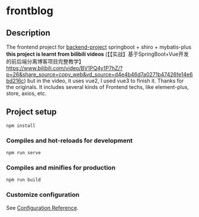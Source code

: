 # frontblog
## Description 
The frontend project for 
[backend-project](https://github.com/Jinwenxin/blogPractice)   springboot + shiro + mybatis-plus
 **this project is learnt from bilibili videos** 
 (【【实战】基于SpringBoot+Vue开发的前后端分离博客项目完整教学】 https://www.bilibili.com/video/BV1PQ4y1P7hZ/?p=26&share_source=copy_web&vd_source=d4e4b46d7a0271b47426fe14e6bd216c) 
 but in the video, it uses vue2, I used vue3 to finish it. Thanks for the originals.
 It includes several kinds of Frontend techs, like element-plus, store, axios, etc.

## Project setup
```
npm install
```

### Compiles and hot-reloads for development
```
npm run serve
```

### Compiles and minifies for production
```
npm run build
```

### Customize configuration
See [Configuration Reference](https://cli.vuejs.org/config/).
